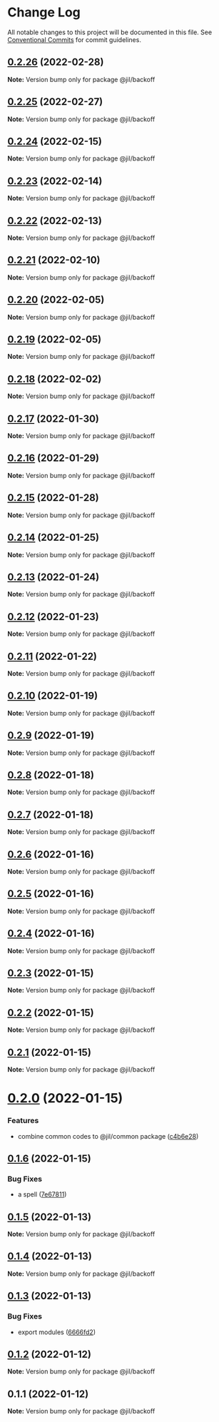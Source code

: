 # Change Log

All notable changes to this project will be documented in this file.
See [Conventional Commits](https://conventionalcommits.org) for commit guidelines.

## [0.2.26](https://github.com/jiljs/jil/compare/@jil/backoff@0.2.25...@jil/backoff@0.2.26) (2022-02-28)

**Note:** Version bump only for package @jil/backoff





## [0.2.25](https://github.com/jiljs/jil/compare/@jil/backoff@0.2.24...@jil/backoff@0.2.25) (2022-02-27)

**Note:** Version bump only for package @jil/backoff





## [0.2.24](https://github.com/jiljs/jil/compare/@jil/backoff@0.2.23...@jil/backoff@0.2.24) (2022-02-15)

**Note:** Version bump only for package @jil/backoff





## [0.2.23](https://github.com/jiljs/jil/compare/@jil/backoff@0.2.22...@jil/backoff@0.2.23) (2022-02-14)

**Note:** Version bump only for package @jil/backoff





## [0.2.22](https://github.com/jiljs/jil/compare/@jil/backoff@0.2.21...@jil/backoff@0.2.22) (2022-02-13)

**Note:** Version bump only for package @jil/backoff





## [0.2.21](https://github.com/jiljs/jil/compare/@jil/backoff@0.2.20...@jil/backoff@0.2.21) (2022-02-10)

**Note:** Version bump only for package @jil/backoff





## [0.2.20](https://github.com/jiljs/jil/compare/@jil/backoff@0.2.19...@jil/backoff@0.2.20) (2022-02-05)

**Note:** Version bump only for package @jil/backoff





## [0.2.19](https://github.com/jiljs/jil/compare/@jil/backoff@0.2.18...@jil/backoff@0.2.19) (2022-02-05)

**Note:** Version bump only for package @jil/backoff





## [0.2.18](https://github.com/jiljs/jil/compare/@jil/backoff@0.2.17...@jil/backoff@0.2.18) (2022-02-02)

**Note:** Version bump only for package @jil/backoff





## [0.2.17](https://github.com/jiljs/jil/compare/@jil/backoff@0.2.16...@jil/backoff@0.2.17) (2022-01-30)

**Note:** Version bump only for package @jil/backoff





## [0.2.16](https://github.com/jiljs/jil/compare/@jil/backoff@0.2.15...@jil/backoff@0.2.16) (2022-01-29)

**Note:** Version bump only for package @jil/backoff





## [0.2.15](https://github.com/jiljs/jil/compare/@jil/backoff@0.2.14...@jil/backoff@0.2.15) (2022-01-28)

**Note:** Version bump only for package @jil/backoff





## [0.2.14](https://github.com/jiljs/jil/compare/@jil/backoff@0.2.13...@jil/backoff@0.2.14) (2022-01-25)

**Note:** Version bump only for package @jil/backoff





## [0.2.13](https://github.com/jiljs/jil/compare/@jil/backoff@0.2.12...@jil/backoff@0.2.13) (2022-01-24)

**Note:** Version bump only for package @jil/backoff





## [0.2.12](https://github.com/jiljs/jil/compare/@jil/backoff@0.2.11...@jil/backoff@0.2.12) (2022-01-23)

**Note:** Version bump only for package @jil/backoff





## [0.2.11](https://github.com/jiljs/jil/compare/@jil/backoff@0.2.10...@jil/backoff@0.2.11) (2022-01-22)

**Note:** Version bump only for package @jil/backoff





## [0.2.10](https://github.com/jiljs/jil/compare/@jil/backoff@0.2.9...@jil/backoff@0.2.10) (2022-01-19)

**Note:** Version bump only for package @jil/backoff





## [0.2.9](https://github.com/jiljs/jil/compare/@jil/backoff@0.2.8...@jil/backoff@0.2.9) (2022-01-19)

**Note:** Version bump only for package @jil/backoff





## [0.2.8](https://github.com/jiljs/jil/compare/@jil/backoff@0.2.7...@jil/backoff@0.2.8) (2022-01-18)

**Note:** Version bump only for package @jil/backoff





## [0.2.7](https://github.com/jiljs/jil/compare/@jil/backoff@0.2.6...@jil/backoff@0.2.7) (2022-01-18)

**Note:** Version bump only for package @jil/backoff





## [0.2.6](https://github.com/jiljs/jil/compare/@jil/backoff@0.2.5...@jil/backoff@0.2.6) (2022-01-16)

**Note:** Version bump only for package @jil/backoff





## [0.2.5](https://github.com/jiljs/jil/compare/@jil/backoff@0.2.4...@jil/backoff@0.2.5) (2022-01-16)

**Note:** Version bump only for package @jil/backoff





## [0.2.4](https://github.com/jiljs/jil/compare/@jil/backoff@0.2.3...@jil/backoff@0.2.4) (2022-01-16)

**Note:** Version bump only for package @jil/backoff





## [0.2.3](https://github.com/jiljs/jil/compare/@jil/backoff@0.2.2...@jil/backoff@0.2.3) (2022-01-15)

**Note:** Version bump only for package @jil/backoff





## [0.2.2](https://github.com/jiljs/jil/compare/@jil/backoff@0.2.1...@jil/backoff@0.2.2) (2022-01-15)

**Note:** Version bump only for package @jil/backoff





## [0.2.1](https://github.com/jiljs/jil/compare/@jil/backoff@0.2.0...@jil/backoff@0.2.1) (2022-01-15)

**Note:** Version bump only for package @jil/backoff





# [0.2.0](https://github.com/jiljs/jil/compare/@jil/backoff@0.1.6...@jil/backoff@0.2.0) (2022-01-15)


### Features

* combine common codes to @jil/common package ([c4b6e28](https://github.com/jiljs/jil/commit/c4b6e286ddfcbee22843dd2087509fa04a478254))





## [0.1.6](https://github.com/jiljs/jil/compare/@jil/backoff@0.1.5...@jil/backoff@0.1.6) (2022-01-15)


### Bug Fixes

* a spell ([7e67811](https://github.com/jiljs/jil/commit/7e678111c9697f2536ac899616cd5b7762cb82e0))





## [0.1.5](https://github.com/jiljs/jil/compare/@jil/backoff@0.1.4...@jil/backoff@0.1.5) (2022-01-13)

**Note:** Version bump only for package @jil/backoff





## [0.1.4](https://github.com/jiljs/jil/compare/@jil/backoff@0.1.3...@jil/backoff@0.1.4) (2022-01-13)

**Note:** Version bump only for package @jil/backoff





## [0.1.3](https://github.com/jiljs/jil/compare/@jil/backoff@0.1.2...@jil/backoff@0.1.3) (2022-01-13)


### Bug Fixes

* export modules ([6666fd2](https://github.com/jiljs/jil/commit/6666fd283ef4f9c19c84ec59f2d6d2104e497498))





## [0.1.2](https://github.com/jiljs/jil/compare/@jil/backoff@0.1.1...@jil/backoff@0.1.2) (2022-01-12)

**Note:** Version bump only for package @jil/backoff





## 0.1.1 (2022-01-12)

**Note:** Version bump only for package @jil/backoff
